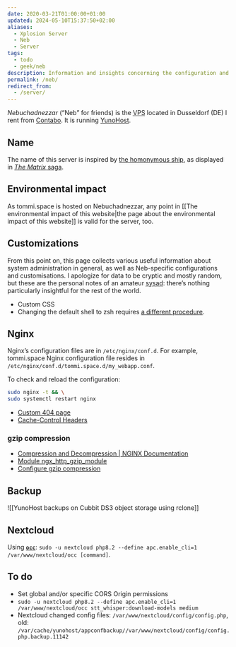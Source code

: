 ```yaml
---
date: 2020-03-21T01:00:00+01:00
updated: 2024-05-10T15:37:50+02:00
aliases:
  - Xplosion Server
  - Neb
  - Server
tags:
  - todo
  - geek/neb
description: Information and insights concerning the configuration and maintenance of Tommi’s server
permalink: /neb/
redirect_from:
  - /server/
---
```

<cite>Nebuchadnezzar</cite> (<q>Neb</q> for friends) is the <abbr title='Virtual Private Server'>VPS</abbr> located in Dusseldorf (DE) I rent from [Contabo](). It is running [YunoHost](https://yunohost.org 'YunoHost').

## Name

The name of this server is inspired by [the homonymous ship](https://en.wikipedia.org/wiki/Nebuchadnezzar_(The_Matrix) 'Nebuchadnezzar on Wikipedia'), as displayed in [<cite>The Matrix</cite> saga](https://en.wikipedia.org/wiki/The_Matrix_(franchise) 'The Matrix (franchise) on Wikipedia').

## Environmental impact

As tommi.space is hosted on Nebuchadnezzar, any point in [[The environmental impact of this website|the page about the environmental impact of this website]] is valid for the server, too.

## Customizations

From this point on, this page collects various useful information about system administration in general, as well as Neb-specific configurations and customisations. I apologize for data to be cryptic and mostly random, but these are the personal notes of an amateur <abbr title='system administrator'>sysad</abbr>: there’s nothing particularly insightful for the rest of the world.

- Custom CSS
- Changing the default shell to zsh requires [a different procedure](https://forum.yunohost.org/t/tuto-comment-installer-oh-my-zsh-how-to-install-oh-my-zsh '[Tuto] Comment installer Oh My Zsh / How to install Oh My Zsh | YunoHost Forum').

## Nginx

Nginx’s configuration files are in `/etc/nginx/conf.d`. For example, tommi.space Nginx configuration file resides in `/etc/nginx/conf.d/tommi.space.d/my_webapp.conf`.

To check and reload the configuration:

```sh
sudo nginx -t && \
sudo systemctl restart nginx
```

- [Custom 404 page](https://tecmint.com/create-custom-nginx-error-page 'How to Create Custom 404 Error Page in NGINX - Tecmint')
- [Cache-Control Headers](https://howtogeek.com/devops/how-to-configure-cache-control-headers-in-nginx 'How to Configure Cache-Control Headers in NGINX')

### gzip compression

- [Compression and Decompression | NGINX Documentation](https://docs.nginx.com/nginx/admin-guide/web-server/compression/)
- [Module ngx\_http\_gzip\_module](https://nginx.org/en/docs/http/ngx_http_gzip_module.html)
- [Configure gzip compression](https://techrepublic.com/article/how-to-configure-gzip-compression-with-nginx 'How to configure gzip compression with NGINX | TechRepublic')

## Backup

![[YunoHost backups on Cubbit DS3 object storage using rclone]]

## Nextcloud

Using [**`occ`**](https://docs.nextcloud.com/server/stable/admin_manual/configuration_server/occ_command.html '“Using the occ command” in Nextcloud Docs'): `sudo -u nextcloud php8.2 --define apc.enable_cli=1 /var/www/nextcloud/occ [command]`.

## To do

- Set global and/or specific CORS Origin permissions
- `sudo -u nextcloud php8.2 --define apc.enable_cli=1 /var/www/nextcloud/occ stt_whisper:download-models medium`
- Nextcloud changed config files: `/var/www/nextcloud/config/config.php`, old: `/var/cache/yunohost/appconfbackup//var/www/nextcloud/config/config.php.backup.11142`
